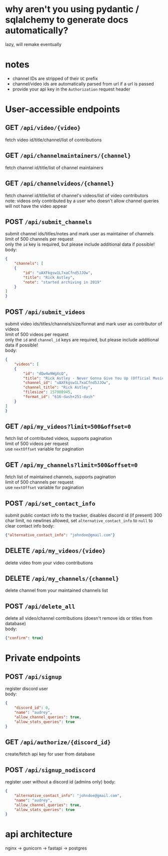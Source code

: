# why aren't you using pydantic / sqlalchemy to generate docs automatically?  
lazy, will remake eventually  

# notes
* channel IDs are stripped of their `UC` prefix
* channel/video ids are automatically parsed from url if a url is passed
* provide your api key in the `Authorization` request header

# User-accessible endpoints  

## GET `/api/video/{video}`  
fetch video id/title/channel/list of contributions  

## GET `/api/channelmaintainers/{channel}`  
fetch channel id/title/list of channel maintainers  

## GET `/api/channelvideos/{channel}`
fetch channel id/title/list of channel's videos/list of video contributors  
note: videos only contributed by a user who doesn't allow channel queries will not have the video appear  

## POST `/api/submit_channels`  
submit channel ids/titles/notes and mark user as maintainer of channels  
limit of 500 channels per request  
only the `id` key is required, but please include additional data if possible!  
body:  
```json
{
	"channels": [
	{
		"id": "uAXFkgsw1L7xaCfnd5JJOw",
		"title": "Rick Astley",
		"note": "started archiving in 2019"
	}
]
}
```

## POST `/api/submit_videos`  
submit video ids/titles/channels/size/format and mark user as contributor of videos  
limit of 500 videos per request  
only the `id` and `channel_id` keys are required, but please include additional data if possible!  
body:  
```json
{
	"videos": [
	{
		"id": "dQw4w9WgXcQ",
		"title": "Rick Astley - Never Gonna Give You Up (Official Music Video)",
		"channel_id": "uAXFkgsw1L7xaCfnd5JJOw",
		"channel_title": "Rick Astley",
		"filesize": 157988945,
		"format_id": "616-dash+251-dash"
	}
]
}
```

## GET `/api/my_videos?limit=500&offset=0`
fetch list of contributed videos, supports pagination  
limit of 500 videos per request  
use `nextOffset` variable for pagination  

## GET `/api/my_channels?limit=500&offset=0`
fetch list of maintained channels, supports pagination  
limit of 500 channels per request  
use `nextOffset` variable for pagination  

## POST `/api/set_contact_info`
submit public contact info to the tracker, disables discord id (if present)
300 char limit, no newlines allowed, set `alternative_contact_info` to `null` to clear contact info
body:
```json
{"alternative_contact_info": "johndoe@gmail.com"}
```

## DELETE `/api/my_videos/{video}`
delete video from your video contributions  

## DELETE `/api/my_channels/{channel}`
delete channel from your maintained channels list  

## POST `/api/delete_all`
delete all video/channel contributions (doesn't remove ids or titles from database)  
body:  
```json
{"confirm": true}
```

# Private endpoints

## POST `/api/signup`
register discord user  
body:  
```json
{
	"discord_id": 0,
	"name": "audrey",
	"allow_channel_queries": true,
	"allow_stats_queries": true
}
```

## GET `/api/authorize/{discord_id}`
create/fetch api key for user from database  

## POST `/api/signup_nodiscord`
register user without a discord id (admins only)
body:
```json
{
	"alternative_contact_info": "johndoe@gmail.com",
	"name": "audrey",
	"allow_channel_queries": true,
	"allow_stats_queries": true
}
```

# api architecture
nginx -> gunicorn -> fastapi -> postgres
